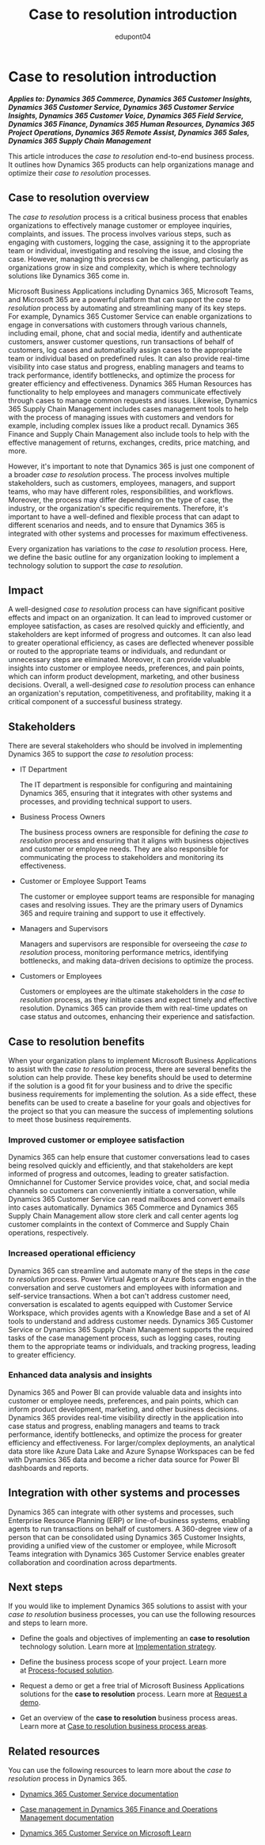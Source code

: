 ﻿---
title:  Case to resolution introduction
description: Get an introduction to an end-to-end business process, case to resolution. This article provides a high-level overview of the business process, and lists key benefits and stakeholders.
ms.date: 04/05/2023
ms.topic: conceptual
author: edupont04
ms.author: marcoje
---

# Case to resolution introduction

***Applies to:  Dynamics 365 Commerce, Dynamics 365 Customer Insights, Dynamics 365 Customer Service, Dynamics 365 Customer Service Insights, Dynamics 365 Customer Voice, Dynamics 365 Field Service, Dynamics 365 Finance, Dynamics 365 Human Resources, Dynamics 365 Project Operations, Dynamics 365 Remote Assist, Dynamics 365 Sales, Dynamics 365 Supply Chain Management***

This article introduces the *case to resolution* end-to-end business process. It outlines how Dynamics 365 products can help organizations manage and optimize their *case to resolution* processes.

## Case to resolution overview

The *case to resolution* process is a critical business process that enables organizations to effectively manage customer or employee inquiries, complaints, and issues. The process involves various steps, such as engaging with customers, logging the case, assigning it to the appropriate team or individual, investigating and resolving the issue, and closing the case. However, managing this process can be challenging, particularly as organizations grow in size and complexity, which is where technology solutions like Dynamics 365 come in.

Microsoft Business Applications including Dynamics 365, Microsoft Teams, and Microsoft 365 are a powerful platform that can support the *case to resolution* process by automating and streamlining many of its key steps. For example, Dynamics 365 Customer Service can enable organizations to engage in conversations with customers through various channels, including email, phone, chat and social media, identify and authenticate customers, answer customer questions, run transactions of behalf of customers, log cases and automatically assign cases to the appropriate team or individual based on predefined rules. It can also provide real-time visibility into case status and progress, enabling managers and teams to track performance, identify bottlenecks, and optimize the process for greater efficiency and effectiveness. Dynamics 365 Human Resources has functionality to help employees and managers communicate effectively through cases to manage common requests and issues. Likewise, Dynamics 365 Supply Chain Management includes cases management tools to help with the process of managing issues with customers and vendors for example, including complex issues like a product recall. Dynamics 365 Finance and Supply Chain Management also include tools to help with the effective management of returns, exchanges, credits, price matching, and more.

However, it's important to note that Dynamics 365 is just one component of a broader *case to resolution* process. The process involves multiple stakeholders, such as customers, employees, managers, and support teams, who may have different roles, responsibilities, and workflows. Moreover, the process may differ depending on the type of case, the industry, or the organization's specific requirements. Therefore, it's important to have a well-defined and flexible process that can adapt to different scenarios and needs, and to ensure that Dynamics 365 is integrated with other systems and processes for maximum effectiveness.

Every organization has variations to the *case to resolution* process. Here, we define the basic outline for any organization looking to implement a technology solution to support the *case to resolution*.

## Impact

A well-designed *case to resolution* process can have significant positive effects and impact on an organization. It can lead to improved customer or employee satisfaction, as cases are resolved quickly and efficiently, and stakeholders are kept informed of progress and outcomes. It can also lead to greater operational efficiency, as cases are deflected whenever possible or routed to the appropriate teams or individuals, and redundant or unnecessary steps are eliminated. Moreover, it can provide valuable insights into customer or employee needs, preferences, and pain points, which can inform product development, marketing, and other business decisions. Overall, a well-designed *case to resolution* process can enhance an organization's reputation, competitiveness, and profitability, making it a critical component of a successful business strategy.

## Stakeholders

There are several stakeholders who should be involved in implementing Dynamics 365 to support the *case to resolution* process:

- IT Department  

  The IT department is responsible for configuring and maintaining Dynamics 365, ensuring that it integrates with other systems and processes, and providing technical support to users.

- Business Process Owners  

  The business process owners are responsible for defining the *case to resolution* process and ensuring that it aligns with business objectives and customer or employee needs. They are also responsible for communicating the process to stakeholders and monitoring its effectiveness.

- Customer or Employee Support Teams  

  The customer or employee support teams are responsible for managing cases and resolving issues. They are the primary users of Dynamics 365 and require training and support to use it effectively.

- Managers and Supervisors  

  Managers and supervisors are responsible for overseeing the *case to resolution* process, monitoring performance metrics, identifying bottlenecks, and making data-driven decisions to optimize the process.

- Customers or Employees  

  Customers or employees are the ultimate stakeholders in the *case to resolution* process, as they initiate cases and expect timely and effective resolution. Dynamics 365 can provide them with real-time updates on case status and outcomes, enhancing their experience and satisfaction.

## Case to resolution benefits

When your organization plans to implement Microsoft Business Applications to assist with the *case to resolution* process, there are several benefits the solution can help provide. These key benefits should be used to determine if the solution is a good fit for your business and to drive the specific business requirements for implementing the solution. As a side effect, these benefits can be used to create a baseline for your goals and objectives for the project so that you can measure the success of implementing solutions to meet those business requirements.

### Improved customer or employee satisfaction

Dynamics 365 can help ensure that customer conversations lead to cases being resolved quickly and efficiently, and that stakeholders are kept informed of progress and outcomes, leading to greater satisfaction. Omnichannel for Customer Service provides voice, chat, and social media channels so customers can conveniently initiate a conversation, while Dynamics 365 Customer Service can read mailboxes and convert emails into cases automatically. Dynamics 365 Commerce and Dynamics 365 Supply Chain Management allow store clerk and call center agents log customer complaints in the context of Commerce and Supply Chain operations, respectively.

### Increased operational efficiency

Dynamics 365 can streamline and automate many of the steps in the *case to resolution* process. Power Virtual Agents or Azure Bots can engage in the conversation and serve customers and employees with information and self-service transactions. When a bot can't address customer need, conversation is escalated to agents equipped with Customer Service Workspace, which provides agents with a Knowledge Base and a set of AI tools to understand and address customer needs. Dynamics 365 Customer Service or Dynamics 365 Supply Chain Management supports the required tasks of the case management process, such as logging cases, routing them to the appropriate teams or individuals, and tracking progress, leading to greater efficiency.

### Enhanced data analysis and insights

Dynamics 365 and Power BI can provide valuable data and insights into customer or employee needs, preferences, and pain points, which can inform product development, marketing, and other business decisions. Dynamics 365 provides real-time visibility directly in the application into case status and progress, enabling managers and teams to track performance, identify bottlenecks, and optimize the process for greater efficiency and effectiveness. For larger/complex deployments, an analytical data store like Azure Data Lake and Azure Synapse Workspaces can be fed with Dynamics 365 data and become a richer data source for Power BI dashboards and reports.

## Integration with other systems and processes

Dynamics 365 can integrate with other systems and processes, such Enterprise Resource Planning (ERP) or line-of-business systems, enabling agents to run transactions on behalf of customers. A 360-degree view of a person that can be consolidated using Dynamics 365 Customer Insights, providing a unified view of the customer or employee, while Microsoft Teams integration with Dynamics 365 Customer Service enables greater collaboration and coordination across departments.

## Next steps

If you would like to implement Dynamics 365 solutions to assist with your *case to resolution* business processes, you can use the following resources and steps to learn more.

- Define the goals and objectives of implementing an **case to resolution** technology solution. Learn more at [Implementation strategy](../implementation-guide/implementation-strategy.md).

- Define the business process scope of your project. Learn more at [Process-focused solution](../implementation-guide/process-focused-solution.md).

- Request a demo or get a free trial of Microsoft Business Applications solutions for the **case to resolution** process. Learn more at [Request a demo](https://dynamics.microsoft.com/dynamics-365-free-trial/).

- Get an overview of the **case to resolution** business process areas. Learn more at [Case to resolution business process areas](case-to-resolution-areas.md).

## Related resources

You can use the following resources to learn more about the *case to resolution* process in Dynamics 365.

- [Dynamics 365 Customer Service documentation](/dynamics365/customer-service/landing-page)

- [Case management in Dynamics 365 Finance and Operations Management documentation](/dynamics365/fin-ops-core/fin-ops/organization-administration/cases)

- [Dynamics 365 Customer Service on Microsoft Learn](/training/dynamics365/customer-service)

<!--## Tags
*Stakeholders:* Functional consultant, Business analyst, Accounts payable lead, Accounts receivable lead, Finance lead, Sales lead, Purchasing lead, Production lead, Supply chain lead, Customer Service lead, Retail Store Operations lead, Human resources leads, Managers, Employees

*Products:* Dynamics 365 Commerce, Dynamics 365 Customer Insights, Dynamics 365 Customer Service, Dynamics 365 Customer Service Insights, Dynamics 365 Customer Voice, Dynamics 365 Field Service, Dynamics 365 Finance, Dynamics 365 Human Resources, Dynamics 365 Project Operations, Dynamics 365 Remote Assist, Dynamics 365 Sales, Dynamics 365 Supply Chain Management

